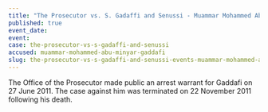```yaml
---
title: "The Prosecutor vs. S. Gadaffi and Senussi - Muammar Mohammed Abu Minyar Gaddafi"
published: true
event_date:
event:
case: the-prosecutor-vs-s-gadaffi-and-senussi
accused: muammar-mohammed-abu-minyar-gaddafi
slug: the-prosecutor-vs-s-gadaffi-and-senussi-events-muammar-mohammed-abu-minyar-gaddafi
---
```


The Office of the Prosecutor made public an arrest warrant for Gaddafi on 27 June 2011. The case against him was terminated on 22 November 2011 following his death.

